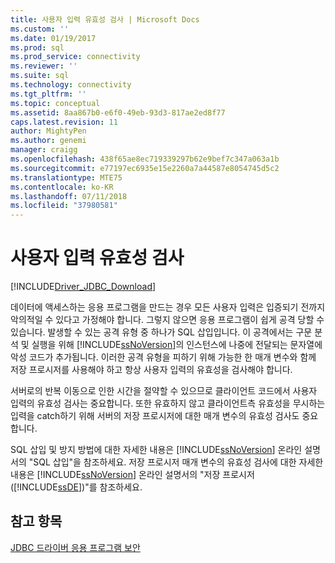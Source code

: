 ```yaml
---
title: 사용자 입력 유효성 검사 | Microsoft Docs
ms.custom: ''
ms.date: 01/19/2017
ms.prod: sql
ms.prod_service: connectivity
ms.reviewer: ''
ms.suite: sql
ms.technology: connectivity
ms.tgt_pltfrm: ''
ms.topic: conceptual
ms.assetid: 8aa867b0-e6f0-49eb-93d3-817ae2ed8f77
caps.latest.revision: 11
author: MightyPen
ms.author: genemi
manager: craigg
ms.openlocfilehash: 438f65ae8ec719339297b62e9bef7c347a063a1b
ms.sourcegitcommit: e77197ec6935e15e2260a7a44587e8054745d5c2
ms.translationtype: MTE75
ms.contentlocale: ko-KR
ms.lasthandoff: 07/11/2018
ms.locfileid: "37980581"
---
```

# <a name="validating-user-input"></a>사용자 입력 유효성 검사
[!INCLUDE[Driver_JDBC_Download](../../includes/driver_jdbc_download.md)]

  데이터에 액세스하는 응용 프로그램을 만드는 경우 모든 사용자 입력은 입증되기 전까지 악의적일 수 있다고 가정해야 합니다. 그렇지 않으면 응용 프로그램이 쉽게 공격 당할 수 있습니다. 발생할 수 있는 공격 유형 중 하나가 SQL 삽입입니다. 이 공격에서는 구문 분석 및 실행을 위해 [!INCLUDE[ssNoVersion](../../includes/ssnoversion_md.md)]의 인스턴스에 나중에 전달되는 문자열에 악성 코드가 추가됩니다. 이러한 공격 유형을 피하기 위해 가능한 한 매개 변수와 함께 저장 프로시저를 사용해야 하고 항상 사용자 입력의 유효성을 검사해야 합니다.  
  
 서버로의 반복 이동으로 인한 시간을 절약할 수 있으므로 클라이언트 코드에서 사용자 입력의 유효성 검사는 중요합니다. 또한 유효하지 않고 클라이언트측 유효성을 무시하는 입력을 catch하기 위해 서버의 저장 프로시저에 대한 매개 변수의 유효성 검사도 중요합니다.  
  
 SQL 삽입 및 방지 방법에 대한 자세한 내용은 [!INCLUDE[ssNoVersion](../../includes/ssnoversion_md.md)] 온라인 설명서의 "SQL 삽입"을 참조하세요. 저장 프로시저 매개 변수의 유효성 검사에 대한 자세한 내용은 [!INCLUDE[ssNoVersion](../../includes/ssnoversion_md.md)] 온라인 설명서의 "저장 프로시저([!INCLUDE[ssDE](../../includes/ssde_md.md)])"를 참조하세요.  
  
## <a name="see-also"></a>참고 항목  
 [JDBC 드라이버 응용 프로그램 보안](../../connect/jdbc/securing-jdbc-driver-applications.md)  
  
  

